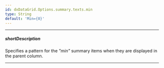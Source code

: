```yaml
---
id: dxDataGrid.Options.summary.texts.min
type: String
default: 'Min={0}'
---
```

---
##### shortDescription
Specifies a pattern for the *"min"* summary items when they are displayed in the parent column.

---
